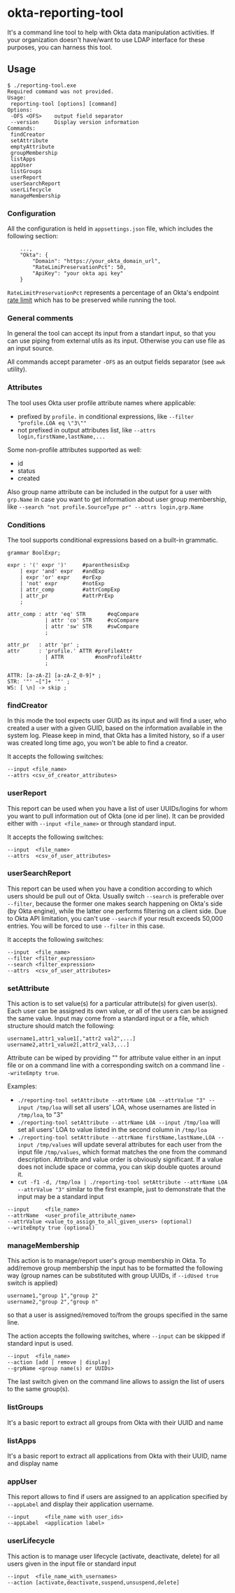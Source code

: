 # okta-reporting-tool
It's a command line tool to help with Okta data manipulation activities. If your organization doesn't have/want to use LDAP interface for these purposes, you can harness this tool. 

## Usage
```
$ ./reporting-tool.exe
Required command was not provided.
Usage:
 reporting-tool [options] [command]
Options:
 -OFS <OFS>    output field separator
 --version     Display version information
Commands:
 findCreator
 setAttribute
 emptyAttribute
 groupMembership
 listApps
 appUser
 listGroups
 userReport
 userSearchReport
 userLifecycle
 manageMembership
```
### Configuration
All the configuration is held in `appsettings.json` file, which includes the following section:
```
    ...,
    "Okta": {
        "Domain": "https://your_okta_domain_url",
        "RateLimiPreservationPct": 50,
        "ApiKey": "your okta api key"
    }
```
`RateLimitPreservationPct` represents a percentage of an Okta's endpoint [rate limit](https://developer.okta.com/docs/reference/rate-limits/) 
which has to be preserved while running the tool. 

### General comments
In general the tool can accept its input from a standart input, so that you can use piping from external utils as its input. 
Otherwise you can use file as an input source.

All commands accept parameter `-OFS` as an output fields separator (see `awk` utility).

### Attributes
The tool uses Okta user profile attribute names where applicable: 
* prefixed by `profile.` in conditional expressions, like `--filter "profile.LOA eq \"3\""`
* not prefixed in output attributes list, like `--attrs login,firstName,lastName,...`

Some non-profile attributes supported as well:
* id
* status
* created

Also group name attribute can be included in the output for a user with `grp.Name` in case you want to get information about 
user group membership, like `--search "not profile.SourceType pr" --attrs login,grp.Name`

### Conditions
The tool supports conditional expressions based on a built-in grammatic. 
```
grammar BoolExpr;

expr : '(' expr ')'     #parenthesisExp 
    | expr 'and' expr   #andExp
    | expr 'or' expr    #orExp
    | 'not' expr        #notExp
    | attr_comp         #attrCompExp
    | attr_pr           #attrPrExp
    ;
    
attr_comp : attr 'eq' STR       #eqCompare
            | attr 'co' STR     #coCompare
            | attr 'sw' STR     #swCompare
            ;
            
attr_pr   : attr 'pr' ;
attr      : 'profile.' ATTR #profileAttr
            | ATTR          #nonProfileAttr
            ;    

ATTR: [a-zA-Z] [a-zA-Z_0-9]* ;
STR: '"' ~["]+ '"' ;
WS: [ \n] -> skip ;
```

### findCreator
In this mode the tool expects user GUID as its input and will find a user, who created a user with a given GUID, 
based on the information available in the system log. Please keep in mind, that Okta has a limited history, so if 
a user was created long time ago, you won't be able to find a creator. 

It accepts the following switches:
```
--input <file_name> 
--attrs <csv_of_creator_attributes>
```

### userReport
This report can be used when you have a list of user UUIDs/logins for whom you want to pull information out of Okta 
(one id per line). It can be provided either with `--input <file_name>` or through standard input.

It accepts the following switches:
```
--input  <file_name> 
--attrs  <csv_of_user_attributes>
```

### userSearchReport
This report can be used when you have a condition according to which users should be pull out of Okta. Usually switch `--search` is preferable 
over `--filter`, because the former one makes search happening on Okta's side (by Okta engine), while the latter one performs filtering 
on a client side. Due to Okta API limitation, you can't use `--search` if your result exceeds 50,000 entries. You will be forced to use 
`--filter` in this case.

It accepts the following switches:
```
--input  <file_name> 
--filter <filter_expression>
--search <filter_expression>
--attrs  <csv_of_user_attributes>
```

### setAttribute
This action is to set value(s) for a particular attribute(s) for given user(s). Each user can be assigned its own value, or all of the users 
can be assigned the same value. Input may come from a standard input or a file, which structure should match the following:
```
username1,attr1_value1[,"attr2 val2",...]
username2,attr1_value2[,attr2_val3,...]
```

Attribute can be wiped by providing "" for attribute value either in an input file or on a command line with a corresponding switch on a command line `--writeEmpty true`.

Examples:
* `./reporting-tool setAttribute --attrName LOA --attrValue "3" --input /tmp/loa` will set all users' LOA, whose usernames are listed in `/tmp/loa`, to "3"
* `./reporting-tool setAttribute --attrName LOA --input /tmp/loa` will set all users' LOA to value listed in the second column in `/tmp/loa`
* `./reporting-tool setAttribute --attrName firstName,lastName,LOA --input /tmp/values` will update several attributes for each user
from the input file `/tmp/values`, which format matches the one from the command description. Attribute and value order is obviously significant. If a value does not
include space or comma, you can skip double quotes around it.
* `cut -f1 -d, /tmp/loa | ./reporting-tool setAttribute --attrName LOA --attrValue "3"` similar to the first example, just to demonstrate that the input 
may be a standard input

```
--input     <file_name>
--attrName  <user_profile_attribute_name>
--attrValue <value_to_assign_to_all_given_users> (optional)
--writeEmpty true (optional)
```

### manageMembership
This action is to manage/report user's group membership in Okta. To add/remove group membership the input has to be formatted the 
following way (group names can be substituted with group UUIDs, if `--idUsed true` switch is applied)
```
username1,"group 1","group 2"
username2,"group 2","group n"
```
so that a user is assigned/removed to/from the groups specified in the same line.

The action accepts the following switches, where `--input` can be skipped if standard input is used.
```
--input  <file_name>
--action [add | remove | display]
--grpName <group name(s) or UUIDs>
```
The last switch given on the command line allows to assign the list of users to the same group(s).

### listGroups
It's a basic report to extract all groups from Okta with their UUID and name

### listApps
It's a basic report to extract all applications from Okta with their UUID, name and display name

### appUser
This report allows to find if users are assigned to an application specified by `--appLabel` and display their application username.

```
--input     <file_name with user_ids>
--appLabel  <application label>
```
### userLifecycle
This action is to manage user lifecycle (activate, deactivate, delete) for all users given in the input file or standard input

```
--input  <file_name_with_usernames>
--action [activate,deactivate,suspend,unsuspend,delete]
```
